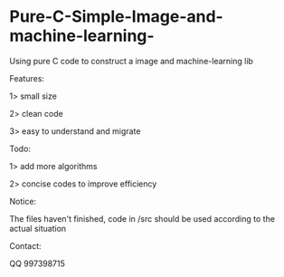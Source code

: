 # Pure-C-Simple-Image-and-machine-learning-

Using pure C code to construct a image and machine-learning lib

Features:

  1> small size
  
  2> clean code
  
  3> easy to understand and migrate

Todo:

  1> add more algorithms
  
  2> concise codes to improve efficiency 

Notice:

  The files haven't finished, code in /src should be used according to the actual situation
  
Contact:  

  QQ 997398715

